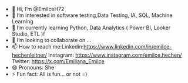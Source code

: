 - 👋 Hi, I’m @EmilceH72
- 👀 I’m interested in software testing,Data Testing, IA, SQL, Machine Learning
- 🌱 I’m currently learning Python, Data Analytics ( Power BI, Looker Studio, ETL )f
- 💞️ I’m looking to collaborate on ...
- 📫 How to reach me:Linkedin:https://www.linkedin.com/in/emilce-hechenleitner/
                     Instagram: https://www.instagram.com/emilce.hechen/
                     Twitter: https://x.com/Emiliana_Emilce 
- 😄 Pronouns: She
- ⚡ Fun fact: All is fun... or not =)

<!---
EmilceH72/EmilceH72 is a ✨ special ✨ repository because its `README.md` (this file) appears on your GitHub profile.
You can click the Preview link to take a look at your changes.
--->
